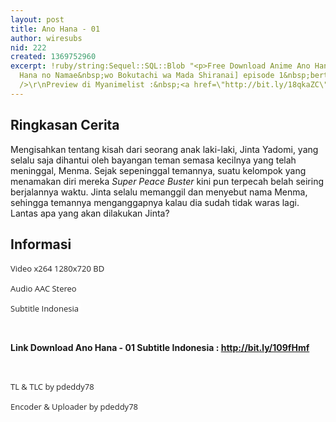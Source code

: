 ```yaml
---
layout: post
title: Ano Hana - 01
author: wiresubs
nid: 222
created: 1369752960
excerpt: !ruby/string:Sequel::SQL::Blob "<p>Free Download Anime Ano Hana [Ano Hi Mita
  Hana no Namae&nbsp;wo Bokutachi wa Mada Shiranai] episode 1&nbsp;bertakarir Indonesia.<br
  />\r\nPreview di Myanimelist :&nbsp;<a href=\"http://bit.ly/18qkaZC\" target=\"_blank\">http://bit.ly/18qkaZC</a></p>\r\n"
---
```

<h2>Ringkasan Cerita</h2>

<p>Mengisahkan tentang kisah dari seorang anak laki-laki, Jinta Yadomi, yang selalu saja dihantui oleh bayangan teman semasa kecilnya yang telah meninggal, Menma. Sejak sepeninggal temannya, suatu kelompok yang menamakan diri mereka <em>Super Peace Buster</em> kini pun terpecah belah seiring berjalannya waktu. Jinta selalu memanggil dan menyebut nama Menma, sehingga temannya menganggapnya kalau dia sudah tidak waras lagi. Lantas apa yang akan dilakukan Jinta?</p>

<h2>Informasi</h2>

<p><span style="background-color:rgba(255, 255, 255, 0.901961); color:rgb(34, 34, 34); font-family:open sans,sans-serif; font-size:13px">Video x264 1280x720 BD</span><br />
<span style="background-color:rgba(255, 255, 255, 0.901961); color:rgb(34, 34, 34); font-family:open sans,sans-serif; font-size:13px">Audio AAC Stereo</span><br />
<span style="background-color:rgba(255, 255, 255, 0.901961); color:rgb(34, 34, 34); font-family:open sans,sans-serif; font-size:13px">Subtitle Indonesia&nbsp;</span><br />
<br />
<strong>Link Download Ano Hana - 01 Subtitle Indonesia :&nbsp;<a class="bitmark-shortlink" href="http://bit.ly/109fHmf" style="margin: 0px; padding: 0px; vertical-align: baseline; outline: none; color: rgb(188, 31, 12);" target="_blank">http://bit.ly/109fHmf</a></strong><br />
<br />
<span style="background-color:rgba(255, 255, 255, 0.901961); color:rgb(34, 34, 34); font-family:open sans,sans-serif; font-size:13px">TL &amp; TLC by pdeddy78</span><br />
<span style="background-color:rgba(255, 255, 255, 0.901961); color:rgb(34, 34, 34); font-family:open sans,sans-serif; font-size:13px">Encoder &amp; Uploader by pdeddy78</span></p>
